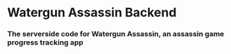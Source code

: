 # Watergun Assassin Backend

### The serverside code for Watergun Assassin, an assassin game progress tracking app
